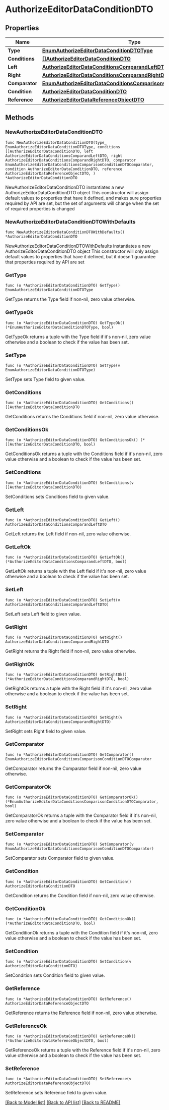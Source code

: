 # AuthorizeEditorDataConditionDTO

## Properties

Name | Type | Description | Notes
------------ | ------------- | ------------- | -------------
**Type** | [**EnumAuthorizeEditorDataConditionDTOType**](EnumAuthorizeEditorDataConditionDTOType.md) |  | 
**Conditions** | [**[]AuthorizeEditorDataConditionDTO**](AuthorizeEditorDataConditionDTO.md) |  | 
**Left** | [**AuthorizeEditorDataConditionsComparandLeftDTO**](AuthorizeEditorDataConditionsComparandLeftDTO.md) |  | 
**Right** | [**AuthorizeEditorDataConditionsComparandRightDTO**](AuthorizeEditorDataConditionsComparandRightDTO.md) |  | 
**Comparator** | [**EnumAuthorizeEditorDataConditionsComparisonConditionDTOComparator**](EnumAuthorizeEditorDataConditionsComparisonConditionDTOComparator.md) |  | 
**Condition** | [**AuthorizeEditorDataConditionDTO**](AuthorizeEditorDataConditionDTO.md) |  | 
**Reference** | [**AuthorizeEditorDataReferenceObjectDTO**](AuthorizeEditorDataReferenceObjectDTO.md) |  | 

## Methods

### NewAuthorizeEditorDataConditionDTO

`func NewAuthorizeEditorDataConditionDTO(type_ EnumAuthorizeEditorDataConditionDTOType, conditions []AuthorizeEditorDataConditionDTO, left AuthorizeEditorDataConditionsComparandLeftDTO, right AuthorizeEditorDataConditionsComparandRightDTO, comparator EnumAuthorizeEditorDataConditionsComparisonConditionDTOComparator, condition AuthorizeEditorDataConditionDTO, reference AuthorizeEditorDataReferenceObjectDTO, ) *AuthorizeEditorDataConditionDTO`

NewAuthorizeEditorDataConditionDTO instantiates a new AuthorizeEditorDataConditionDTO object
This constructor will assign default values to properties that have it defined,
and makes sure properties required by API are set, but the set of arguments
will change when the set of required properties is changed

### NewAuthorizeEditorDataConditionDTOWithDefaults

`func NewAuthorizeEditorDataConditionDTOWithDefaults() *AuthorizeEditorDataConditionDTO`

NewAuthorizeEditorDataConditionDTOWithDefaults instantiates a new AuthorizeEditorDataConditionDTO object
This constructor will only assign default values to properties that have it defined,
but it doesn't guarantee that properties required by API are set

### GetType

`func (o *AuthorizeEditorDataConditionDTO) GetType() EnumAuthorizeEditorDataConditionDTOType`

GetType returns the Type field if non-nil, zero value otherwise.

### GetTypeOk

`func (o *AuthorizeEditorDataConditionDTO) GetTypeOk() (*EnumAuthorizeEditorDataConditionDTOType, bool)`

GetTypeOk returns a tuple with the Type field if it's non-nil, zero value otherwise
and a boolean to check if the value has been set.

### SetType

`func (o *AuthorizeEditorDataConditionDTO) SetType(v EnumAuthorizeEditorDataConditionDTOType)`

SetType sets Type field to given value.


### GetConditions

`func (o *AuthorizeEditorDataConditionDTO) GetConditions() []AuthorizeEditorDataConditionDTO`

GetConditions returns the Conditions field if non-nil, zero value otherwise.

### GetConditionsOk

`func (o *AuthorizeEditorDataConditionDTO) GetConditionsOk() (*[]AuthorizeEditorDataConditionDTO, bool)`

GetConditionsOk returns a tuple with the Conditions field if it's non-nil, zero value otherwise
and a boolean to check if the value has been set.

### SetConditions

`func (o *AuthorizeEditorDataConditionDTO) SetConditions(v []AuthorizeEditorDataConditionDTO)`

SetConditions sets Conditions field to given value.


### GetLeft

`func (o *AuthorizeEditorDataConditionDTO) GetLeft() AuthorizeEditorDataConditionsComparandLeftDTO`

GetLeft returns the Left field if non-nil, zero value otherwise.

### GetLeftOk

`func (o *AuthorizeEditorDataConditionDTO) GetLeftOk() (*AuthorizeEditorDataConditionsComparandLeftDTO, bool)`

GetLeftOk returns a tuple with the Left field if it's non-nil, zero value otherwise
and a boolean to check if the value has been set.

### SetLeft

`func (o *AuthorizeEditorDataConditionDTO) SetLeft(v AuthorizeEditorDataConditionsComparandLeftDTO)`

SetLeft sets Left field to given value.


### GetRight

`func (o *AuthorizeEditorDataConditionDTO) GetRight() AuthorizeEditorDataConditionsComparandRightDTO`

GetRight returns the Right field if non-nil, zero value otherwise.

### GetRightOk

`func (o *AuthorizeEditorDataConditionDTO) GetRightOk() (*AuthorizeEditorDataConditionsComparandRightDTO, bool)`

GetRightOk returns a tuple with the Right field if it's non-nil, zero value otherwise
and a boolean to check if the value has been set.

### SetRight

`func (o *AuthorizeEditorDataConditionDTO) SetRight(v AuthorizeEditorDataConditionsComparandRightDTO)`

SetRight sets Right field to given value.


### GetComparator

`func (o *AuthorizeEditorDataConditionDTO) GetComparator() EnumAuthorizeEditorDataConditionsComparisonConditionDTOComparator`

GetComparator returns the Comparator field if non-nil, zero value otherwise.

### GetComparatorOk

`func (o *AuthorizeEditorDataConditionDTO) GetComparatorOk() (*EnumAuthorizeEditorDataConditionsComparisonConditionDTOComparator, bool)`

GetComparatorOk returns a tuple with the Comparator field if it's non-nil, zero value otherwise
and a boolean to check if the value has been set.

### SetComparator

`func (o *AuthorizeEditorDataConditionDTO) SetComparator(v EnumAuthorizeEditorDataConditionsComparisonConditionDTOComparator)`

SetComparator sets Comparator field to given value.


### GetCondition

`func (o *AuthorizeEditorDataConditionDTO) GetCondition() AuthorizeEditorDataConditionDTO`

GetCondition returns the Condition field if non-nil, zero value otherwise.

### GetConditionOk

`func (o *AuthorizeEditorDataConditionDTO) GetConditionOk() (*AuthorizeEditorDataConditionDTO, bool)`

GetConditionOk returns a tuple with the Condition field if it's non-nil, zero value otherwise
and a boolean to check if the value has been set.

### SetCondition

`func (o *AuthorizeEditorDataConditionDTO) SetCondition(v AuthorizeEditorDataConditionDTO)`

SetCondition sets Condition field to given value.


### GetReference

`func (o *AuthorizeEditorDataConditionDTO) GetReference() AuthorizeEditorDataReferenceObjectDTO`

GetReference returns the Reference field if non-nil, zero value otherwise.

### GetReferenceOk

`func (o *AuthorizeEditorDataConditionDTO) GetReferenceOk() (*AuthorizeEditorDataReferenceObjectDTO, bool)`

GetReferenceOk returns a tuple with the Reference field if it's non-nil, zero value otherwise
and a boolean to check if the value has been set.

### SetReference

`func (o *AuthorizeEditorDataConditionDTO) SetReference(v AuthorizeEditorDataReferenceObjectDTO)`

SetReference sets Reference field to given value.



[[Back to Model list]](../README.md#documentation-for-models) [[Back to API list]](../README.md#documentation-for-api-endpoints) [[Back to README]](../README.md)


